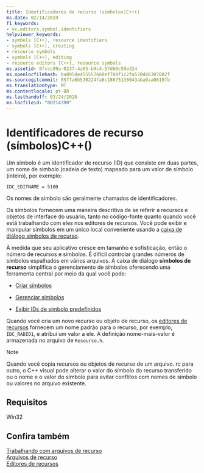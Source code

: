 ```yaml
---
title: Identificadores de recurso (símbolos)C++()
ms.date: 02/14/2019
f1_keywords:
- vc.editors.symbol.identifiers
helpviewer_keywords:
- symbols [C++], resource identifiers
- symbols [C++], creating
- resource symbols
- symbols [C++], editing
- resource editors [C++], resource symbols
ms.assetid: 8fccc09a-0237-4a65-b9c4-57d60c59e324
ms.openlocfilehash: ba0958e455557660ef704f1c2fa570d46307082f
ms.sourcegitcommit: 857fa6b530224fa6c18675138043aba9aa0619fb
ms.translationtype: MT
ms.contentlocale: pt-BR
ms.lasthandoff: 03/24/2020
ms.locfileid: "80214390"
---
```

# <a name="resource-identifiers-symbols-c"></a>Identificadores de recurso (símbolos)C++()

Um símbolo é um identificador de recurso (ID) que consiste em duas partes, um nome de símbolo (cadeia de texto) mapeado para um valor de símbolo (inteiro), por exemplo:

```
IDC_EDITNAME = 5100
```

Os nomes de símbolo são geralmente chamados de identificadores.

Os símbolos fornecem uma maneira descritiva de se referir a recursos e objetos de interface do usuário, tanto no código-fonte quanto quando você está trabalhando com eles nos editores de recursos. Você pode exibir e manipular símbolos em um único local conveniente usando a [caixa de diálogo símbolos de recurso](../windows/viewing-resource-symbols.md).

À medida que seu aplicativo cresce em tamanho e sofisticação, então o número de recursos e símbolos. É difícil controlar grandes números de símbolos espalhados em vários arquivos. A caixa de diálogo **símbolos de recurso** simplifica o gerenciamento de símbolos oferecendo uma ferramenta central por meio da qual você pode:

- [Criar símbolos](../windows/creating-new-symbols.md)

- [Gerenciar símbolos](../windows/changing-a-symbol-or-symbol-name-id.md)

- [Exibir IDs de símbolo predefinidos](../windows/predefined-symbol-ids.md)

Quando você cria um novo recurso ou objeto de recurso, os [editores de recursos](../windows/resource-editors.md) fornecem um nome padrão para o recurso, por exemplo, `IDC_RADIO1`, e atribui um valor a ele. A definição nome-mais-valor é armazenada no arquivo de `Resource.h`.

> [!NOTE]
> Quando você copia recursos ou objetos de recurso de um arquivo. rc para outro, o C++ visual pode alterar o valor do símbolo do recurso transferido ou o nome e o valor do símbolo para evitar conflitos com nomes de símbolo ou valores no arquivo existente.

## <a name="requirements"></a>Requisitos

Win32

## <a name="see-also"></a>Confira também

[Trabalhando com arquivos de recurso](../windows/working-with-resource-files.md)<br/>
[Arquivos de recurso](../windows/resource-files-visual-studio.md)<br/>
[Editores de recursos](../windows/resource-editors.md)<br/>
